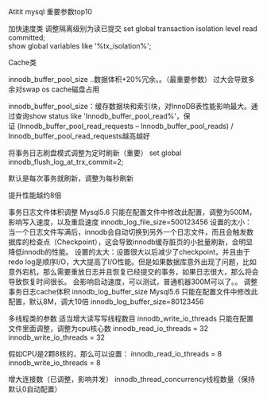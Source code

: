 Atitit mysql 重要参数top10



加快速度类
调整隔离级别为读已提交
set global transaction isolation level read committed;    
show global variables like '%tx_isolation%';


Cache类

innodb_buffer_pool_size ..数据体积+20%冗余。。（最重要参数）
过大会导致多余对swap os cache磁盘占用


innodb_buffer_pool_size：缓存数据块和索引块，对InnoDB表性能影响最大。通过查询show status like 'Innodb_buffer_pool_read%'，保证 (Innodb_buffer_pool_read_requests – Innodb_buffer_pool_reads) / Innodb_buffer_pool_read_requests越高越好


将事务日志刷盘模式调整为定时刷新（重要）
set global  innodb_flush_log_at_trx_commit=2;

默认是每次事务就刷新，调整为每秒刷新

提升性能越约8倍



事务日志文件体积调整
Mysql5.6 只能在配置文件中修改此配置，调整为500M， 影响写入速度，以及重启速度
 innodb_log_file_size=500123456
设置的太小：当一个日志文件写满后，innodb会自动切换到另外一个日志文件，而且会触发数据库的检查点（Checkpoint），这会导致innodb缓存脏页的小批量刷新，会明显降低innodb的性能。
设置的太大：设置很大以后减少了checkpoint，并且由于redo log是顺序I/O，大大提高了I/O性能。但是如果数据库意外出现了问题，比如意外宕机，那么需要重放日志并且恢复已经提交的事务，如果日志很大，那么将会导致恢复时间很长。
会影响启动速度，可以测试，普通机器300M可以了。。
调整事务日志cache体积  innodb_log_buffer_size
Mysql5.6 只能在配置文件中修改此配置，默认8M，调大10倍
 innodb_log_buffer_size=80123456

多线程类的参数
适当增大读写写线程数目 innodb_write_io_threads
只能在配置文件里面调整，调整为cpu核心数
innodb_read_io_threads = 32
innodb_write_io_threads = 32


假如CPU是2颗8核的，那么可以设置：
innodb_read_io_threads = 8
innodb_write_io_threads = 8

增大连接数（已调整，影响并发）
innodb_thread_concurrency线程数量（保持默认0自动配置）



